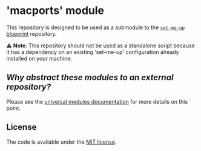 # 'macports' module

This repository is designed to be used as a submodule to the [`set-me-up` blueprint](https://github.com/dotbrains/set-me-up-blueprint) repository.

⚠️ **Note**: This repository should not be used as a standalone script because it has a dependency on an existing 'set-me-up' configuration already installed on your machine.

## _Why abstract these modules to an external repository?_

Please see the [universal modules documentation](https://github.com/dotbrains/set-me-up-universal-modules#why-abstract-these-modules-to-an-external-repository) for more details on this point.

## License

The code is available under the [MIT license](LICENSE).
